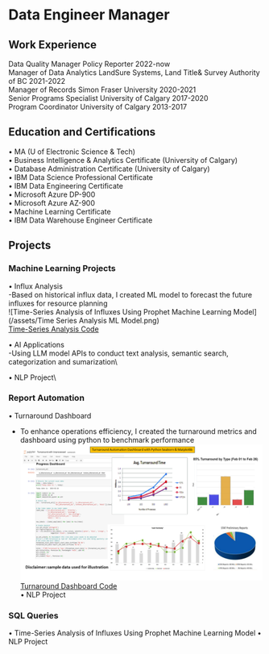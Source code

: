 # Data Engineer Manager

## Work Experience
Data Quality Manager       Policy Reporter 						2022-now \
Manager of Data Analytics  LandSure Systems, Land Title& Survey Authority of BC 	2021-2022 \
Manager of Records         Simon Fraser University 				2020-2021 \
Senior Programs Specialist University of Calgary 					2017-2020 \
Program Coordinator        University of Calgary 					2013-2017 
 
## Education and Certifications
•	MA (U of Electronic Science & Tech) \
•	Business Intelligence & Analytics Certificate (University of Calgary) \
•	Database Administration Certificate (University of Calgary) \
•	IBM Data Science Professional Certificate \
•	IBM Data Engineering Certificate \
•	Microsoft Azure DP-900 \
•	Microsoft Azure AZ-900  \
•	Machine Learning Certificate \
•	IBM Data Warehouse Engineer Certificate 

## Projects
### Machine Learning Projects
•	Influx Analysis  
  -Based on historical influx data, I created ML model to forecast the future influxes for resource planning   
  ![Time-Series Analysis of Influxes Using Prophet Machine Learning Model](/assets/Time Series Analysis ML Model.png)   
  [Time-Series Analysis Code](https://github.com/mengjin2211/github-portfolio-JM/blob/main/sample%20code/time-series%20analysis)  

•	AI Applications\
 -Using LLM model APIs to conduct text analysis, semantic search, categorization and sumarization\

•	NLP Project\
 
### Report Automation
•	Turnaround Dashboard
  - To enhance operations efficiency, I created the turnaround metrics and dashboard using python to benchmark performance
    ![Turnaround Dashboard](/assets/Turnaround.png)   
    [Turnaround Dashboard Code](https://github.com/mengjin2211/github-portfolio-JM/blob/main/sample%20code/time-series%20analysis)  
•	NLP Project
### SQL Queries
•	Time-Series Analysis of Influxes Using Prophet Machine Learning Model
•	NLP Project
